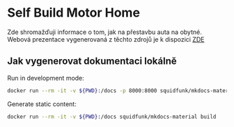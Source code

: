 # Self Build Motor Home

Zde shromažďuji informace o tom, jak na přestavbu auta na obytné.
Webová prezentace vygenerovaná z těchto zdrojů je k dispozici [ZDE](https://mnezerka.github.io/SelfBuildMotorHome/)

## Jak vygenerovat dokumentaci lokálně

Run in development mode:
```bash
docker run --rm -it -v ${PWD}:/docs -p 8000:8000 squidfunk/mkdocs-material
```

Generate static content:
```bash
docker run --rm -it -v ${PWD}:/docs squidfunk/mkdocs-material build
```
